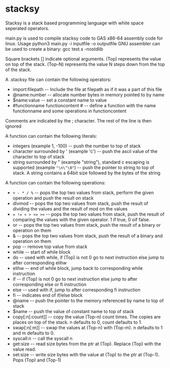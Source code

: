# stacksy
Stacksy is a stack based programming language with white space seperated operators.

main.py is used to compile stacksy code to GAS x86-64 assembly code for linux. Usage python3 main.py -i inputfile -o outputfile
GNU assembler can be used to create a binary: gcc test.s -nostdlib

Square brackets [] indicate optional arguments.
(Top) represents the value on top of the stack. (Top-N) represents the value N steps down from the top of the stack.

A .stacksy file can contain the following operators:
* import:filepath -- Include the file at filepath as if it was a part of this file
* @name:number -- allocate number bytes in memory pointed to by name
* $name:value -- set a constant name to value
* #functionname functioncontent # -- define a function with the name functionname and some operations in functioncontent

Comments are indicated by the ; character. The rest of the line is then ignored

A function can contain the following literals:
* integers (example 1, -100) -- push the number to top of stack
* character surrounded by ' (example 'c') -- push the ascii value of the character to top of stack
* string surrounded by " (example "string"), standard c escaping is supported (example `"\n\"\0"`) -- push the pointer to string to top of stack. A string contains a 64bit size followed by the bytes of the string

A function can contain the following operations:
* `+ - * / %` -- pops the top two values from stack, perform the given operation and push the result on stack
* divmod -- pops the top two values from stack, push the result of dividing the values and the result of mod on the values
* `= != < > <= >=` -- pops the top two values from stack, push the result of comparing the values with the given operator. 1 if true, 0 oif false.
* or -- pops the top two values from stack, push the result of a binary or operation on them
* & -- pops the top two values from stack, push the result of a binary and operation on them
* pop -- remove top value from stack
* while -- start of while block
* do -- used with while, if (Top) is not 0 go to next instruction else jump to after corresponding elihw
* elihw -- end of while block, jump back to corresponding while instruction
* if -- if (Top) is not 0 go to next instruction else jump to after corresponding else or fi instruction
* else -- used with if, jump to after corresponding fi instruction
* fi -- indicates end of if/else block
* @name -- push the pointer to the memory referenced by name to top of stack
* $name -- push the value of constant name to top of stack
* copy[:n[:count]] -- copy the value (Top-n) count times. The copies are places on top of the stack. n defaults to 0, count defaults to 1.
* swap[:n[:m]] -- swap the values at (Top-n) with (Top-m). n defaults to 1 and m defaults to 0.
* syscall:n -- call the syscall n
* get:size -- read size bytes from the ptr at (Top). Replace (Top) with the value read.
* set:size -- write size bytes with the value at (Top) to the ptr at (Top-1). Pops (Top) and (Top-1)
